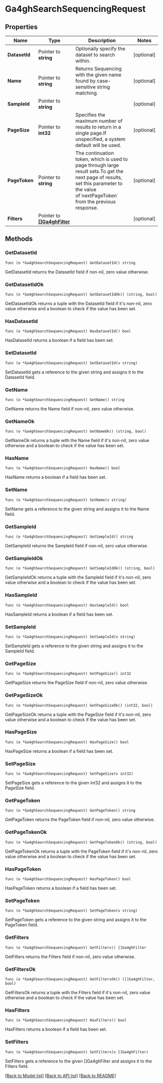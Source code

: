 # Ga4ghSearchSequencingRequest

## Properties

Name | Type | Description | Notes
------------ | ------------- | ------------- | -------------
**DatasetId** | Pointer to **string** | Optionally specify the dataset to search within. | [optional] 
**Name** | Pointer to **string** | Returns Sequencing with the given name found by case-sensitive string matching. | [optional] 
**SampleId** | Pointer to **string** |  | [optional] 
**PageSize** | Pointer to **int32** | Specifies the maximum number of results to return in a single page.If unspecified, a system default will be used. | [optional] 
**PageToken** | Pointer to **string** | The continuation token, which is used to page through large result sets.To get the next page of results, set this parameter to the value of&#x60;nextPageToken&#x60; from the previous response. | [optional] 
**Filters** | Pointer to [**[]Ga4ghFilter**](ga4ghFilter.md) |  | [optional] 

## Methods

### GetDatasetId

`func (o *Ga4ghSearchSequencingRequest) GetDatasetId() string`

GetDatasetId returns the DatasetId field if non-nil, zero value otherwise.

### GetDatasetIdOk

`func (o *Ga4ghSearchSequencingRequest) GetDatasetIdOk() (string, bool)`

GetDatasetIdOk returns a tuple with the DatasetId field if it's non-nil, zero value otherwise
and a boolean to check if the value has been set.

### HasDatasetId

`func (o *Ga4ghSearchSequencingRequest) HasDatasetId() bool`

HasDatasetId returns a boolean if a field has been set.

### SetDatasetId

`func (o *Ga4ghSearchSequencingRequest) SetDatasetId(v string)`

SetDatasetId gets a reference to the given string and assigns it to the DatasetId field.

### GetName

`func (o *Ga4ghSearchSequencingRequest) GetName() string`

GetName returns the Name field if non-nil, zero value otherwise.

### GetNameOk

`func (o *Ga4ghSearchSequencingRequest) GetNameOk() (string, bool)`

GetNameOk returns a tuple with the Name field if it's non-nil, zero value otherwise
and a boolean to check if the value has been set.

### HasName

`func (o *Ga4ghSearchSequencingRequest) HasName() bool`

HasName returns a boolean if a field has been set.

### SetName

`func (o *Ga4ghSearchSequencingRequest) SetName(v string)`

SetName gets a reference to the given string and assigns it to the Name field.

### GetSampleId

`func (o *Ga4ghSearchSequencingRequest) GetSampleId() string`

GetSampleId returns the SampleId field if non-nil, zero value otherwise.

### GetSampleIdOk

`func (o *Ga4ghSearchSequencingRequest) GetSampleIdOk() (string, bool)`

GetSampleIdOk returns a tuple with the SampleId field if it's non-nil, zero value otherwise
and a boolean to check if the value has been set.

### HasSampleId

`func (o *Ga4ghSearchSequencingRequest) HasSampleId() bool`

HasSampleId returns a boolean if a field has been set.

### SetSampleId

`func (o *Ga4ghSearchSequencingRequest) SetSampleId(v string)`

SetSampleId gets a reference to the given string and assigns it to the SampleId field.

### GetPageSize

`func (o *Ga4ghSearchSequencingRequest) GetPageSize() int32`

GetPageSize returns the PageSize field if non-nil, zero value otherwise.

### GetPageSizeOk

`func (o *Ga4ghSearchSequencingRequest) GetPageSizeOk() (int32, bool)`

GetPageSizeOk returns a tuple with the PageSize field if it's non-nil, zero value otherwise
and a boolean to check if the value has been set.

### HasPageSize

`func (o *Ga4ghSearchSequencingRequest) HasPageSize() bool`

HasPageSize returns a boolean if a field has been set.

### SetPageSize

`func (o *Ga4ghSearchSequencingRequest) SetPageSize(v int32)`

SetPageSize gets a reference to the given int32 and assigns it to the PageSize field.

### GetPageToken

`func (o *Ga4ghSearchSequencingRequest) GetPageToken() string`

GetPageToken returns the PageToken field if non-nil, zero value otherwise.

### GetPageTokenOk

`func (o *Ga4ghSearchSequencingRequest) GetPageTokenOk() (string, bool)`

GetPageTokenOk returns a tuple with the PageToken field if it's non-nil, zero value otherwise
and a boolean to check if the value has been set.

### HasPageToken

`func (o *Ga4ghSearchSequencingRequest) HasPageToken() bool`

HasPageToken returns a boolean if a field has been set.

### SetPageToken

`func (o *Ga4ghSearchSequencingRequest) SetPageToken(v string)`

SetPageToken gets a reference to the given string and assigns it to the PageToken field.

### GetFilters

`func (o *Ga4ghSearchSequencingRequest) GetFilters() []Ga4ghFilter`

GetFilters returns the Filters field if non-nil, zero value otherwise.

### GetFiltersOk

`func (o *Ga4ghSearchSequencingRequest) GetFiltersOk() ([]Ga4ghFilter, bool)`

GetFiltersOk returns a tuple with the Filters field if it's non-nil, zero value otherwise
and a boolean to check if the value has been set.

### HasFilters

`func (o *Ga4ghSearchSequencingRequest) HasFilters() bool`

HasFilters returns a boolean if a field has been set.

### SetFilters

`func (o *Ga4ghSearchSequencingRequest) SetFilters(v []Ga4ghFilter)`

SetFilters gets a reference to the given []Ga4ghFilter and assigns it to the Filters field.


[[Back to Model list]](../README.md#documentation-for-models) [[Back to API list]](../README.md#documentation-for-api-endpoints) [[Back to README]](../README.md)


